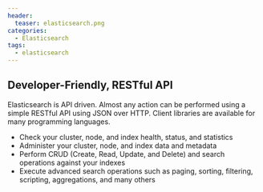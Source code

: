```yaml
---
header:
  teaser: elasticsearch.png
categories:
  - Elasticsearch
tags:
  - elasticsearch
---
```


## Developer-Friendly, RESTful API

Elasticsearch is API driven. Almost any action can be performed using a simple RESTful API using JSON over HTTP. Client libraries are available for many programming languages.

* Check your cluster, node, and index health, status, and statistics
* Administer your cluster, node, and index data and metadata
* Perform CRUD (Create, Read, Update, and Delete) and search operations against your indexes
* Execute advanced search operations such as paging, sorting, filtering, scripting, aggregations, and many others
